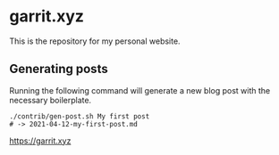 # garrit.xyz

This is the repository for my personal website.

## Generating posts

Running the following command will generate a new blog post with the necessary boilerplate.

```
./contrib/gen-post.sh My first post
# -> 2021-04-12-my-first-post.md
```

https://garrit.xyz
